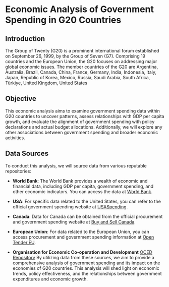 # Economic Analysis of Government Spending in G20 Countries

## Introduction

The Group of Twenty (G20) is a prominent international forum established on September 26, 1999, by the Group of Seven (G7). Comprising 19 countries and the European Union, the G20 focuses on addressing major global economic issues. The member countries of the G20 are Argentina, Australia, Brazil, Canada, China, France, Germany, India, Indonesia, Italy, Japan, Republic of Korea, Mexico, Russia, Saudi Arabia, South Africa, Türkiye, United Kingdom, United States

## Objective

This economic analysis aims to examine government spending data within G20 countries to uncover patterns, assess relationships with GDP per capita growth, and evaluate the alignment of government spending with policy declarations and actual budget allocations. Additionally, we will explore any other associations between government spending and broader economic activities.

## Data Sources

To conduct this analysis, we will source data from various reputable repositories:

- **World Bank**: The World Bank provides a wealth of economic and financial data, including GDP per capita, government spending, and other economic indicators. You can access the data at [World Bank](https://projects.worldbank.org/en/projects-operations/projects-home).

- **USA**: For specific data related to the United States, you can refer to the official government spending website at [USASpending](https://www.usaspending.gov/).

- **Canada**: Data for Canada can be obtained from the official procurement and government spending website at [Buy and Sell Canada](https://buyandsell.gc.ca/procurement-data/standing-offers-and-supply-arrangements/download-sosa-data).

- **European Union**: For data related to the European Union, you can access procurement and government spending information at [Open Tender EU](https://opentender.eu/all/download).

- **Organisation for Economic Co-operation and Development** [OCED Repository](https://www.oecd.org/)
By utilizing data from these sources, we aim to provide a comprehensive analysis of government spending and its impact on the economies of G20 countries. This analysis will shed light on economic trends, policy effectiveness, and the relationships between government expenditures and economic growth.
